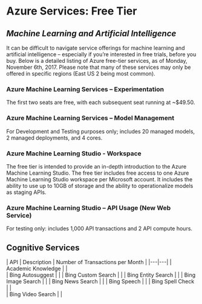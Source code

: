 # Azure Services: Free Tier
## _Machine Learning and Artificial Intelligence_

It can be difficult to navigate service offerings for machine learning and artificial intelligence – especially if you’re interested in free trials, before you buy. Below is a detailed listing of Azure free-tier services, as of Monday, November 6th, 2017. Please note that many of these services may only be offered in specific regions (East US 2 being most common).

### Azure Machine Learning Services – Experimentation
The first two seats are free, with each subsequent seat running at ~$49.50.

### Azure Machine Learning Services – Model Management
For Development and Testing purposes only; includes 20 managed models, 2 managed deployments, and 4 cores. 

### Azure Machine Learning Studio - Workspace
The free tier is intended to provide an in-depth introduction to the Azure Machine Learning Studio. The free tier includes free access to one Azure Machine Learning Studio workspace per Microsoft account. It includes the ability to use up to 10GB of storage and the ability to operationalize models as staging APIs.

### Azure Machine Learning Studio – API Usage (New Web Service)
For testing only: includes 1,000 API transactions and 2 API compute hours.

## Cognitive Services

| API	| Description | Number of Transactions per Month |
|---|---|
| Academic Knowledge | | 	
| Bing Autosuggest	| |
| Bing Custom Search	| |
| Bing Entity Search	| |
| Bing Image Search	| |
| Bing News Search	| |
| Bing Speech	| |
| Bing Spell Check | |	
| Bing Video Search	| |
	


